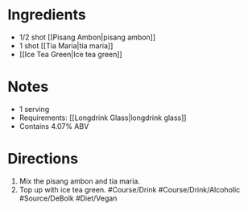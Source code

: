 # Ingredients
- 1/2 shot [[Pisang Ambon|pisang ambon]]
- 1 shot [[Tia Maria|tia maria]]
- [[Ice Tea Green|Ice tea green]]
# Notes
- 1 serving
- Requirements: [[Longdrink Glass|longdrink glass]]
- Contains 4.07% ABV
# Directions
1. Mix the pisang ambon and tia maria.
2. Top up with ice tea green.
#Course/Drink #Course/Drink/Alcoholic #Source/DeBolk #Diet/Vegan 